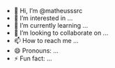 - 👋 Hi, I’m @matheusssrc
- 👀 I’m interested in ...
- 🌱 I’m currently learning ...
- 💞️ I’m looking to collaborate on ...
- 📫 How to reach me ...
- 😄 Pronouns: ...
- ⚡ Fun fact: ...

<!---
matheusssrc/matheusssrc is a ✨ special ✨ repository because its `README.md` (this file) appears on your GitHub profile.
You can click the Preview link to take a look at your changes.
--->
